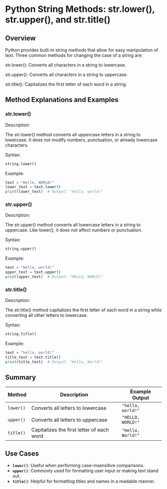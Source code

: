 # Python String Methods: str.lower(), str.upper(), and str.title()

## Overview

Python provides built-in string methods that allow for easy manipulation of text. Three common methods for changing the case of a string are:

str.lower(): Converts all characters in a string to lowercase.

str.upper(): Converts all characters in a string to uppercase.

str.title(): Capitalizes the first letter of each word in a string.

## Method Explanations and Examples

### str.lower()

Description:

The str.lower() method converts all uppercase letters in a string to lowercase. It does not modify numbers, punctuation, or already lowercase characters.

Syntax:

```python
string.lower()
```

Example:

```python
text = "Hello, WORLD!"
lower_text = text.lower()
print(lower_text)  # Output: "hello, world!"
```

### str.upper()

Description:

The str.upper() method converts all lowercase letters in a string to uppercase. Like lower(), it does not affect numbers or punctuation.

Syntax:

```python
string.upper()
```

Example:

```python
text = "Hello, world!"
upper_text = text.upper()
print(upper_text)  # Output: "HELLO, WORLD!"
```

### str.title()

Description:

The str.title() method capitalizes the first letter of each word in a string while converting all other letters to lowercase.

Syntax:

```python
string.title()
```

Example:

```python
text = "hello, world!"
title_text = text.title()
print(title_text)  # Output: "Hello, World!"
```

## Summary
 

| **Method** | **Description**                              | **Example Output**  |
|------------|----------------------------------------------|---------------------|
| `lower()`  | Converts all letters to lowercase            | `"hello, world!"`   |
| `upper()`  | Converts all letters to uppercase            | `"HELLO, WORLD!"`   |
| `title()`  | Capitalizes the first letter of each word    | `"Hello, World!"`   |

## Use Cases

- **`lower()`**: Useful when performing case-insensitive comparisons.
- **`upper()`**: Commonly used for formatting user input or making text stand out.
- **`title()`**: Helpful for formatting titles and names in a readable manner.
